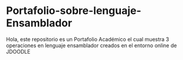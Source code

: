 # Portafolio-sobre-lenguaje-Ensamblador
Hola, este repositorio es un Portafolio Académico el cual muestra 3 operaciones en lenguaje ensamblador creados en el entorno online de JDOODLE
